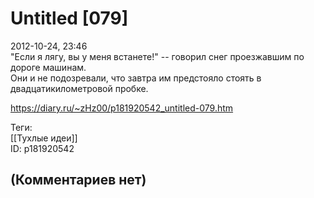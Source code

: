 Untitled [079]
==============

  
2012-10-24, 23:46  
 "Если я лягу, вы у меня встанете!" -- говорил снег проезжавшим по дороге машинам.   
 Они и не подозревали, что завтра им предстояло стоять в двадцатикилометровой пробке.   
  
<https://diary.ru/~zHz00/p181920542_untitled-079.htm>  
  
Теги:  
[[Тухлые идеи]]  
ID: p181920542  


(Комментариев нет)
------------------